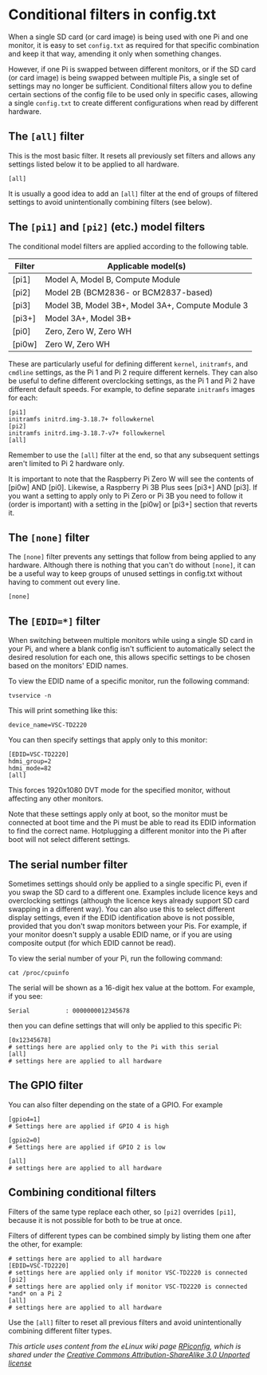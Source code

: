 # Conditional filters in config.txt

When a single SD card (or card image) is being used with one Pi and one monitor, it is easy to set `config.txt` as required for that specific combination and keep it that way, amending it only when something changes.


However, if one Pi is swapped between different monitors, or if the SD card (or card image) is being swapped between multiple Pis, a single set of settings may no longer be sufficient. Conditional filters allow you to define certain sections of the config file to be used only in specific cases, allowing a single `config.txt` to create different configurations when read by different hardware.

## The `[all]` filter

This is the most basic filter. It resets all previously set filters and allows any settings listed below it to be applied to all hardware.


    [all]

It is usually a good idea to add an `[all]` filter at the end of groups of filtered settings to avoid unintentionally combining filters (see below).

## The `[pi1]` and `[pi2]` (etc.) model filters

The conditional model filters are applied according to the following table.

| Filter | Applicable model(s) |
|--------|------------------|
| [pi1] | Model A, Model B, Compute Module |
| [pi2] | Model 2B (BCM2836- or BCM2837-based) |
| [pi3] | Model 3B, Model 3B+, Model 3A+, Compute Module 3 |
| [pi3+]| Model 3A+, Model 3B+ |
| [pi0] | Zero, Zero W, Zero WH |
| [pi0w]| Zero W, Zero WH |

These are particularly useful for defining different `kernel`, `initramfs`, and `cmdline` settings, as the Pi 1 and Pi 2 require different kernels. They can also be useful to define different overclocking settings, as the Pi 1 and Pi 2 have different default speeds. For example, to define separate `initramfs` images for each:

    [pi1]
    initramfs initrd.img-3.18.7+ followkernel
    [pi2]
    initramfs initrd.img-3.18.7-v7+ followkernel
    [all]

Remember to use the `[all]` filter at the end, so that any subsequent settings aren't limited to Pi 2 hardware only.

It is important to note that the Raspberry Pi Zero W will see the contents of [pi0w] AND [pi0]. Likewise, a Raspberry Pi 3B Plus sees [pi3+] AND [pi3]. If you want a setting to apply only to Pi Zero or Pi 3B you need to follow it (order is important) with a setting in the [pi0w] or [pi3+] section that reverts it.


## The `[none]` filter

The `[none]` filter prevents any settings that follow from being applied to any hardware. Although there is nothing that you can't do without `[none]`, it can be a useful way to keep groups of unused settings in config.txt without having to comment out every line.

    [none]

## The `[EDID=*]` filter

When switching between multiple monitors while using a single SD card in your Pi, and where a blank config isn't sufficient to automatically select the desired resolution for each one, this allows specific settings to be chosen based on the monitors' EDID names.

To view the EDID name of a specific monitor, run the following command:

    tvservice -n

This will print something like this:

    device_name=VSC-TD2220

You can then specify settings that apply only to this monitor:

    [EDID=VSC-TD2220]
    hdmi_group=2
    hdmi_mode=82
    [all]

This forces 1920x1080 DVT mode for the specified monitor, without affecting any other monitors.

Note that these settings apply only at boot, so the monitor must be connected at boot time and the Pi must be able to read its EDID information to find the correct name. Hotplugging a different monitor into the Pi after boot will not select different settings.

## The serial number filter

Sometimes settings should only be applied to a single specific Pi, even if you swap the SD card to a different one. Examples include licence keys and overclocking settings (although the licence keys already support SD card swapping in a different way). You can also use this to select different display settings, even if the EDID identification above is not possible, provided that you don't swap monitors between your Pis. For example, if your monitor doesn't supply a usable EDID name, or if you are using composite output (for which EDID cannot be read).

To view the serial number of your Pi, run the following command:

    cat /proc/cpuinfo

The serial will be shown as a 16-digit hex value at the bottom. For example, if you see:

    Serial          : 0000000012345678

then you can define settings that will only be applied to this specific Pi:

    [0x12345678]
    # settings here are applied only to the Pi with this serial
    [all]
    # settings here are applied to all hardware

## The GPIO filter

You can also filter depending on the state of a GPIO. For example

    [gpio4=1]
    # Settings here are applied if GPIO 4 is high
    
    [gpio2=0]
    # Settings here are applied if GPIO 2 is low
    
    [all]
    # settings here are applied to all hardware
    
## Combining conditional filters

Filters of the same type replace each other, so `[pi2]` overrides `[pi1]`, because it is not possible for both to be true at once.

Filters of different types can be combined simply by listing them one after the other, for example:

    # settings here are applied to all hardware
    [EDID=VSC-TD2220]
    # settings here are applied only if monitor VSC-TD2220 is connected
    [pi2]
    # settings here are applied only if monitor VSC-TD2220 is connected *and* on a Pi 2
    [all]
    # settings here are applied to all hardware

Use the `[all]` filter to reset all previous filters and avoid unintentionally combining different filter types.





*This article uses content from the eLinux wiki page [RPiconfig](http://elinux.org/RPiconfig), which is shared under the [Creative Commons Attribution-ShareAlike 3.0 Unported license](http://creativecommons.org/licenses/by-sa/3.0/)*
